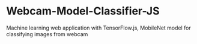 # Webcam-Model-Classifier-JS
Machine learning web application with TensorFlow.js, MobileNet model for classifying images from webcam
